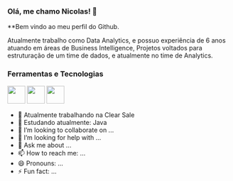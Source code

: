 ### Olá, me chamo Nicolas! 👋

**Bem vindo ao meu perfil do Github.

Atualmente trabalho como Data Analytics, e possuo experiência de 6 anos atuando em áreas de Business Intelligence, Projetos voltados para estruturação de um time de dados, e atualmente no time de Analytics.

### Ferramentas e Tecnologias

<img src="https://cdn.jsdelivr.net/gh/devicons/devicon/icons/git/git-original.svg" width="40" height="40"/> <img src="https://cdn.jsdelivr.net/gh/devicons/devicon/icons/microsoftsqlserver/microsoftsqlserver-plain-wordmark.svg" width="40" height="40"/> <img src="https://cdn.jsdelivr.net/gh/devicons/devicon/icons/mysql/mysql-original-wordmark.svg" width="40" height="40"/>
                    
          
- 🔭 Atualmente trabalhando na Clear Sale
- 🌱 Estudando atualmente: Java
- 👯 I’m looking to collaborate on ...
- 🤔 I’m looking for help with ...
- 💬 Ask me about ...
- 📫 How to reach me: ...
- 😄 Pronouns: ...
- ⚡ Fun fact: ...

